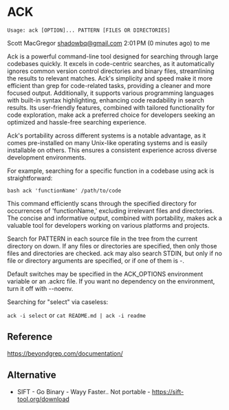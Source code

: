 # ACK

`Usage: ack [OPTION]... PATTERN [FILES OR DIRECTORIES]`


Scott MacGregor <shadowbq@gmail.com>
2:01 PM (0 minutes ago)
to me

Ack is a powerful command-line tool designed for searching through large codebases quickly. It excels in code-centric searches, as it automatically ignores common version control directories and binary files, streamlining the results to relevant matches. Ack's simplicity and speed make it more efficient than grep for code-related tasks, providing a cleaner and more focused output. Additionally, it supports various programming languages with built-in syntax highlighting, enhancing code readability in search results. Its user-friendly features, combined with tailored functionality for code exploration, make ack a preferred choice for developers seeking an optimized and hassle-free searching experience.

Ack's portability across different systems is a notable advantage, as it comes pre-installed on many Unix-like operating systems and is easily installable on others. This ensures a consistent experience across diverse development environments. 

For example, searching for a specific function in a codebase using ack is straightforward: 

```bash ack 'functionName' /path/to/code ``` 

This command efficiently scans through the specified directory for occurrences of 'functionName,' excluding irrelevant files and directories. The concise and informative output, combined with portability, makes ack a valuable tool for developers working on various platforms and projects.

Search for PATTERN in each source file in the tree from the current directory on down. If any files or directories are specified, then only those files and directories are checked. ack may also search STDIN, but only if no file or directory arguments are specified, or if one of them is -.

Default switches may be specified in the ACK_OPTIONS environment variable or an .ackrc file. If you want no dependency on the environment, turn it off with --noenv.

Searching for "select" via caseless:

`ack -i select` or `cat README.md | ack -i readme`

## Reference

https://beyondgrep.com/documentation/


## Alternative

* SIFT - Go Binary - Wayy Faster.. Not portable - https://sift-tool.org/download

